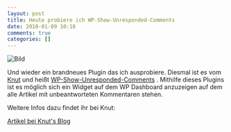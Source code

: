 ```yaml
---
layout: post
title: Heute probiere ich WP-Show-Unresponded-Comments
date: 2010-01-09 10:18
comments: true
categories: []
---
```

![Bild](http://blog.maxbuttlies.de/wp-content/uploads/2010/01/2010-01-09_1229.png)

Und wieder ein brandneues Plugin das ich ausprobiere. Diesmal ist es vom <a href="http://blog.knut.me/">Knut</a> und heißt <a href="http://wordpress.org/extend/plugins/wp-show-unresponded-comments/">WP-Show-Unresponded-Comments</a> . Mithilfe dieses Plugins ist es möglich sich ein Widget auf dem WP Dashboard anzuzeigen auf dem alle Artikel mit unbeantworteten Kommentaren stehen.

Weitere Infos dazu findet ihr bei Knut:

<a href="http://blog.knut.me/2010/01/wp-technik-wp-show-unresponded-comments/">Artikel bei Knut's Blog</a>
